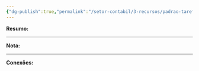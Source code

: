 ```yaml
---
{"dg-publish":true,"permalink":"/setor-contabil/3-recursos/padrao-tarefas/ibge/","dgPassFrontmatter":true,"created":"2025-07-01T11:50:08.535-03:00","updated":"2025-06-05T23:30:54.095-03:00"}
---
```


**Resumo:** 


---

**Nota:**

---

**Conexões:**